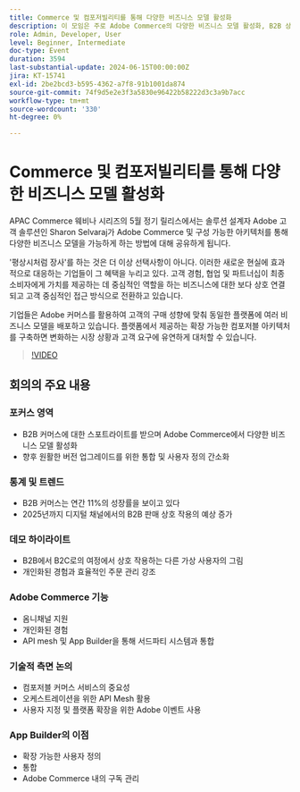 ```yaml
---
title: Commerce 및 컴포저빌리티를 통해 다양한 비즈니스 모델 활성화
description: 이 모임은 주로 Adobe Commerce의 다양한 비즈니스 모델 활성화, B2B 상거래 성장 추세 강조, 원활한 업그레이드를 위한 통합 간소화의 중요성 강조, 데모를 통해 개인화된 B2B와 B2C의 상호 작용 소개, 옴니채널 지원 및 API 메쉬 통합과 같은 Adobe Commerce 기능에 대한 토론, 구성 가능한 상거래 서비스의 이점 강조, 플랫폼 내에서의 확장 가능한 사용자 정의 및 구독 관리를 위한 App Builder 소개 등에 초점을 맞췄습니다.
role: Admin, Developer, User
level: Beginner, Intermediate
doc-type: Event
duration: 3594
last-substantial-update: 2024-06-15T00:00:00Z
jira: KT-15741
exl-id: 2be2bcd3-b595-4362-a7f8-91b1001da874
source-git-commit: 74f9d5e2e3f3a5830e96422b58222d3c3a9b7acc
workflow-type: tm+mt
source-wordcount: '330'
ht-degree: 0%

---
```


# Commerce 및 컴포저빌리티를 통해 다양한 비즈니스 모델 활성화

APAC Commerce 웨비나 시리즈의 5월 정기 릴리스에서는 솔루션 설계자 Adobe 고객 솔루션인 Sharon Selvaraj가 Adobe Commerce 및 구성 가능한 아키텍처를 통해 다양한 비즈니스 모델을 가능하게 하는 방법에 대해 공유하게 됩니다.

&#39;평상시처럼 장사&#39;를 하는 것은 더 이상 선택사항이 아니다. 이러한 새로운 현실에 효과적으로 대응하는 기업들이 그 혜택을 누리고 있다. 고객 경험, 협업 및 파트너십이 최종 소비자에게 가치를 제공하는 데 중심적인 역할을 하는 비즈니스에 대한 보다 상호 연결되고 고객 중심적인 접근 방식으로 전환하고 있습니다.

기업들은 Adobe 커머스를 활용하여 고객의 구매 성향에 맞춰 동일한 플랫폼에 여러 비즈니스 모델을 배포하고 있습니다. 플랫폼에서 제공하는 확장 가능한 컴포저블 아키텍처를 구축하면 변화하는 시장 상황과 고객 요구에 유연하게 대처할 수 있습니다.

>[!VIDEO](https://video.tv.adobe.com/v/3429800/?learn=on)

## 회의의 주요 내용

### 포커스 영역

* B2B 커머스에 대한 스포트라이트를 받으며 Adobe Commerce에서 다양한 비즈니스 모델 활성화
* 향후 원활한 버전 업그레이드를 위한 통합 및 사용자 정의 간소화

### 통계 및 트렌드

* B2B 커머스는 연간 11%의 성장률을 보이고 있다
* 2025년까지 디지털 채널에서의 B2B 판매 상호 작용의 예상 증가

### 데모 하이라이트

* B2B에서 B2C로의 여정에서 상호 작용하는 다른 가상 사용자의 그림
* 개인화된 경험과 효율적인 주문 관리 강조

### Adobe Commerce 기능

* 옴니채널 지원
* 개인화된 경험
* API mesh 및 App Builder을 통해 서드파티 시스템과 통합

### 기술적 측면 논의

* 컴포저블 커머스 서비스의 중요성
* 오케스트레이션을 위한 API Mesh 활용
* 사용자 지정 및 플랫폼 확장을 위한 Adobe 이벤트 사용

### App Builder의 이점

* 확장 가능한 사용자 정의
* 통합
* Adobe Commerce 내의 구독 관리
